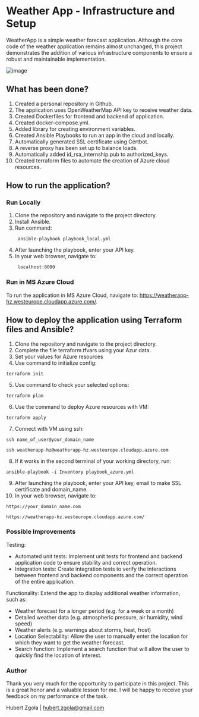 # Weather App - Infrastructure and Setup

WeatherApp is a simple weather forecast application. Although the core code of the weather application remains almost unchanged, this project demonstrates the addition of various infrastructure components to ensure a robust and maintainable implementation.

![image](https://github.com/HubertZgola/weatherapp/assets/99662754/6f02e81f-e666-475b-bfc0-d8d34ff7c9cd)

## What has been done?

1. Created a personal repository in Github.
2. The application uses OpenWeatherMap API key to receive weather data.
3. Created Dockerfiles for frontend and backend of application.
4. Created docker-compose.yml.
5. Added library for creating environment variables.
6. Created Ansible Playbooks to run an app in the cloud and locally.
7. Automatically generated SSL certificate using Certbot.
8. A reverse proxy has been set up to balance loads.
9. Automatically added id_rsa_internship.pub to authorized_keys.
10. Created terraform files to automate the creation of Azure cloud resources.

## How to run the application?

### Run Locally

1. Clone the repository and navigate to the project directory.
2. Install Ansible.
3. Run command:
   ```
    ansible-playbook playbook_local.yml
   ```
4. After launching the playbook, enter your API key.
5. In your web browser, navigate to:
   ```
    localhost:8000
   ```
   
### Run in MS Azure Cloud
To run the application in MS Azure Cloud, navigate to:
https://weatherapp-hz.westeurope.cloudapp.azure.com/.


## How to deploy the application using Terraform files and Ansible?

1. Clone the repository and navigate to the project directory.
2. Complete the file terraform.tfvars using your Azur data.
3. Set your values ​​for Azure resources
4. Use command to initialize config:
```
terraform init
```
5. Use command to check your selected options:
```
terraform plan
```
6. Use the command to deploy Azure resources with VM:
```
terraform apply
```
7. Connect with VM using ssh:
```
ssh name_of_user@your_domain_name

ssh weatherapp-hz@weatherapp-hz.westeurope.cloudapp.azure.com
```
8. If it works in the second terminal of your working directory, run:
```
ansible-playbook -i Inventory playbook_azure.yml
```
9.  After launching the playbook, enter your API key, email to make SSL certificate and domain_name.
10. In your web browser, navigate to:
```
https://your_domain_name.com

https://weatherapp-hz.westeurope.cloudapp.azure.com/
```

### Possible Improvements
Testing:
* Automated unit tests: Implement unit tests for frontend and backend application code to ensure stability and correct operation.
* Integration tests: Create integration tests to verify the interactions between frontend and backend components and the correct operation of the entire application.

Functionality:
Extend the app to display additional weather information, such as:
* Weather forecast for a longer period (e.g. for a week or a month)
* Detailed weather data (e.g. atmospheric pressure, air humidity, wind speed)
* Weather alerts (e.g. warnings about storms, heat, frost)
* Location Selectability: Allow the user to manually enter the location for which they want to get the weather forecast.
* Search function: Implement a search function that will allow the user to quickly find the location of interest.

### Author
Thank you very much for the opportunity to participate in this project. This is a great honor and a valuable lesson for me. I will be happy to receive your feedback on my performance of the task.

Hubert Zgoła | hubert.zgola@gmail.com

